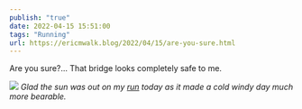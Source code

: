 ```yaml
---
publish: "true"
date: 2022-04-15 15:51:00
tags: "Running"
url: https://ericmwalk.blog/2022/04/15/are-you-sure.html
---
```


Are you sure?... That bridge looks completely safe to me.

![](https://ericmwalk.blog/uploads/2022/30cc6f9eb7.jpg)
*Glad the sun was out on my [run](http://www.strava.com/activities/6987267194) today as it made a cold windy day much more bearable.*
